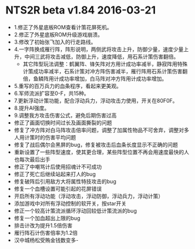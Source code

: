 # NTS2R beta v1.84 2016-03-21

- 1.修正了外星底板ROM查看计策花屏死机。
- 2.修正了外星底板ROM升级游戏崩溃。
- 3.修改了初始张飞加入的行走路线。
- 4.一字阵换成雁行阵，阵形说明，两侧武将攻击上升，防御少量，速度少量上升，中间三武将攻击减低，防御上升，速度降低，用石系计策伤害翻倍。
    - 其它阵型玩法调整：鹤翼阵、锋矢阵对方用计成功率减半，静寂阵用特殊计策成功率减半，石系计策对冲方阵伤害减半，雁行阵用石系计策伤害翻倍，鱼鳞阵用计成功率增加，白马阵对冲方阵用计成功率增加。
- 5.重写的百万兵力的血条程序，看起来更美观。
- 6.军师流派扩容至0-F，共15种。
- 7.更新浮动计策功能，配合浮动兵力，浮动攻击力使用，开关在80F0F。
- 8.提升AI强度。
- 9.调整我方攻击伤害公式，避免后期伤害过高
- 修正了画面切换时间过长及画面撕裂的问题
- 修复了冲方阵对白马阵攻击倍率问题，调整了加属性物品不可舍弃，调整对多人用计策时的伤害平均问题
- 修复了战后偶尔会黑屏的bug，修复被攻击后血条长度显示不正确的问题
- 重新设置了一些阵型速度，使其更合理，某些阵型位置不再会用速度最快的人也每次最后出手
- 修正了中嘲骂计后使用招魂计不可成功
- 修正了死亡后继续站起来打人的bug 
- 修复破阵后引用敌方大将属性特技攻击的bug 
- 修复一个血槽设置可能引起的花屏错误
- 开启所有浮动功能（浮动攻击，浮动防御，浮动兵力，浮动计策）
- 添加游戏中对所有浮动控制的软开关，按star开关
- 修正一个较高计策流派循环浮动回较低计策流派的bug
- 修复一个加血超出上限的bug
- 排击计改为提升1.5倍伤害
- 雁行阵石计伤害倍率为1.2倍
- 汉中城杨松受贿金钱数变多- 